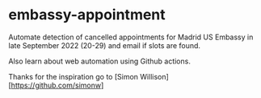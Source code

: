 embassy-appointment
===================

Automate detection of cancelled appointments for Madrid US Embassy in late September 2022 (20-29) and email if slots are found.

Also learn about web automation using Github actions.

Thanks for the inspiration go to [Simon Willison][https://github.com/simonw]
